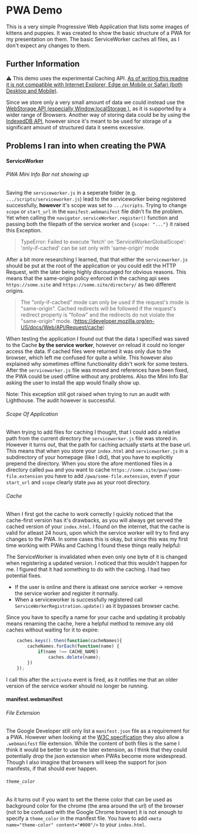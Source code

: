 # PWA Demo

This is a very simple Progressive Web Application that lists some images of kittens and puppies. It was created to show the basic structure of a PWA for my presentation on them. The basic ServiceWorker caches all files, as I don't expect any changes to them.

## Further Information
⚠️ This demo uses the experimental Caching API. [As of writing this readme it is not compatible with Internet Explorer, Edge on Mobile or Safari (both Desktop and Mobile)](https://developer.mozilla.org/en-US/docs/Web/API/Cache#Browser_compatibility).

Since we store only a very small amount of data we could instead use the [WebStorage API  (especially Window.localStorage )](https://developer.mozilla.org/en-US/docs/Web/API/Web_Storage_API), as it is supported by a wider range of Browsers. Another way of storing data could be by using the [IndexedDB API](https://developer.mozilla.org/en-US/docs/Web/API/IndexedDB_API), however since it's meant to be used for storage of a significant amount of structured data it seems excessive.

## Problems I ran into when creating the PWA
#### ServiceWorker
###### PWA Mini Info Bar not showing up
Saving the `serviceworker.js` in a seperate folder (e.g. `.../scripts/serviceworker.js`) lead to the serviceworker being registered successfully, **however** it's scope was set to `.../scripts`. Trying to change `scope` or `start_url` in the `manifest.webmanifest` file didn't fix the problem. Yet when calling the `navigator.serviceWorker.register()` function and passing both the filepath of the service worker and `{scope: "..."}` it raised this Exception.
> TypeError: Failed to execute 'fetch' on 'ServiceWorkerGlobalScope': 'only-if-cached' can be set only with 'same-origin' mode

 After a bit more researching I learned, that that either the `serviceworker.js` should be put at the root of the application or you could  edit the HTTP Request, with the later being highly discouraged for obvious reasons. This means that the same-origin policy enforced in the caching api sees `https://some.site` and `https://some.site/directory/` as two different origins.
 
 > The "only-if-cached" mode can only be used if the request's mode is "same-origin". Cached redirects will be followed if the request's redirect property is "follow" and the redirects do not violate the "same-origin" mode. (https://developer.mozilla.org/en-US/docs/Web/API/Request/cache)
 
When testing the application I found out that the data I specified was saved to the Cache **by the service worker**, however on reload it could no longer access the data. If cached files were returned it was only due to the browser, which left me confused for quite a while. This however also explained why sometimes offline functionality didn't work for some testers. After the `serviceworker.js` file was moved and references have been fixed, the PWA could be used offline without any problems. Also the Mini Info Bar asking the user to install the app would finally show up.

Note: This exception still got raised when trying to run an audit with Lighthouse. The audit however is successful.

###### Scope Of Application
When trying to add files for caching I thought, that I could add a relative path from the current directory the `serviceworker.js` file was stored in. However it turns out, that the path for caching actually starts at the base url.
This means that when you store your `index.html` and `serviceworker.js` in a subdirectory of your homepage (like I did), that you have to explicitly prepend the directory. When you store the afore mentioned files in a directory called `pwa`  and you want to cache `https://some.site/pwa/some-file.extension` you have to add `/pwa/some-file.extension`, even if your `start_url` and `scope` clearly state `pwa` as your root directory.

###### Cache
When I first got the cache to work correctly I quickly noticed that the cache-first version has it's drawbacks, as you will always get served the cached version of your `index.html`. I found on the internet, that the cache is valid for atleast 24 hours, upon which the service worker will try to find any changes to the PWA. In some cases this is okay, but since this was my first time working with PWAs and Caching I found these things really helpful:

The ServiceWorker is invalidated when even only one byte of it is changed when registering a updated version. I noticed that this wouldn't happen for me. I figured that it had something to do with the caching. I had two potential fixes. 
- If the user is online and there is atleast one service worker &rarr; remove the service worker and register it normally.
- When a serviceworker is successfully registered call `ServiceWorkerRegistration.update()` as it bypasses browser cache.

Since you have to specify a name for your cache and updating it probably means renaming the cache, here a helpful method to remove any old caches without waiting for it to expire:
```js
    caches.keys().then(function(cacheNames){
        cacheNames.forEach(function(name) {
            if(name !== CACHE_NAME)
                caches.delete(name);
        })
    });
```
I call this after the `activate` event is fired, as it notifies me that an older version of the service worker should no longer be running.

#### manifest.webmanifest
###### File Extension
The Google Developer still only list a `manifest.json` file as a requirement for a PWA. However when looking at the [W3C specification](https://w3c.github.io/manifest/#media-type-registration) they also allow a `.webmanifest` file extension. While the content of both files is the same I think it would be better to use the later extension, as I think that they could potentially drop the json extension when PWAs become more widespread. Though I also imagine that browsers will keep the support for json manifests, if that should ever happen.
###### `theme_color`
As it turns out if you want to set the theme color that can be used as background color for the chrome (the area around the url) of the browser (not to be confused with the Google Chrome browser) it is not enough to specify a `theme_color` in the manifest file. You have to add `<meta name="theme-color" content="#000"/>` to your `index.html`.
